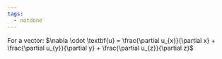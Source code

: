 ```yaml
---
tags:
  - notdone
---
```

For a vector: $\nabla \cdot \textbf{u} = \frac{\partial u_{x}}{\partial x} + \frac{\partial u_{y}}{\partial y} + \frac{\partial u_{z}}{\partial z}$ 
